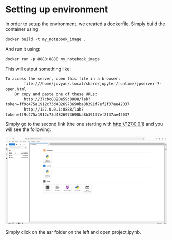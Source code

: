 # Setting up environment
In order to setup the environment, we created a dockerfile. Simply build the container using:

`docker build -t my_notebook_image .`

And run it using:

`docker run -p 8888:8888 my_notebook_image`

This will output something like:

```
To access the server, open this file in a browser:
        file:///home/jovyan/.local/share/jupyter/runtime/jpserver-7-open.html
    Or copy and paste one of these URLs:
        http://37cbc8820e59:8888/lab?token=ff9c475a1912c73d4826973690ba8b391f7ef2f37ae42037
        http://127.0.0.1:8888/lab?token=ff9c475a1912c73d4826973690ba8b391f7ef2f37ae42037
```

Simply go to the second link (the one starting with http://127.0.0.1) and you will see the following:

![alt text](image-1.png)

Simply click on the asr folder on the left and open project.ipynb.